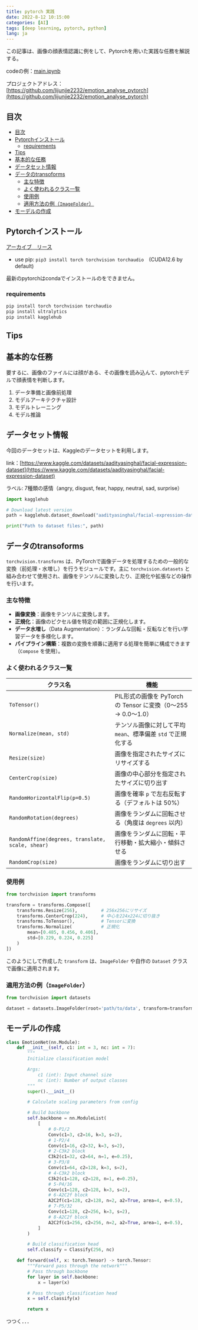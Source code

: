 ```yaml
---
title: pytorch 実践
date: 2022-8-12 10:15:00
categories: [AI]
tags: [deep learning, pytorch, python]
lang: ja
---
```



この記事は、画像の顔表情認識に例をして、Pytorchを用いた実践な任務を解説する。

codeの例：[main.ipynb](https://colab.research.google.com/github/lijunjie2232/MYBLOG/blob/master/source/assert/dl_pytorch_prct/main.ipynb)

プロジェクトアドレス：[https://github.com/lijunjie2232/emotion_analyse_pytorch](https://github.com/lijunjie2232/emotion_analyse_pytorch)


## 目次
- [目次](#目次)
- [Pytorchインストール](#pytorchインストール)
  - [requirements](#requirements)
- [Tips](#tips)
- [基本的な任務](#基本的な任務)
- [データセット情報](#データセット情報)
- [データのtransoforms](#データのtransoforms)
  - [主な特徴](#主な特徴)
  - [よく使われるクラス一覧](#よく使われるクラス一覧)
  - [使用例](#使用例)
  - [適用方法の例（`ImageFolder`）](#適用方法の例imagefolder)
- [モーデルの作成](#モーデルの作成)


## Pytorchインストール

[アーカイブ　リース](https://pytorch.org/get-started/previous-versions)

- use pip: `pip3 install torch torchvision torchaudio`　(CUDA12.6 by default)

最新のpytorchはcondaでインストールのをできません。

### requirements
```bash
pip install torch torchvision torchaudio
pip install ultralytics
pip install kagglehub
```

## Tips


## 基本的な任務

要するに、画像のファイルには顔がある、その画像を読み込んて、pytorchモデルで顔表情を判断します。

1. データ準備と画像前処理
2. モデルアーキテクチャ設計
3. モデルトレーニング
4. モデル推論


## データセット情報

今回のデータセットは、Kaggleのデータセットを利用します。

link：[https://www.kaggle.com/datasets/aadityasinghal/facial-expression-dataset](https://www.kaggle.com/datasets/aadityasinghal/facial-expression-dataset)

ラベル: 7種類の感情（angry, disgust, fear, happy, neutral, sad, surprise）

```python
import kagglehub

# Download latest version
path = kagglehub.dataset_download("aadityasinghal/facial-expression-dataset")

print("Path to dataset files:", path)
```

## データのtransoforms

`torchvision.transforms` は、PyTorchで画像データを処理するための一般的な変換（前処理・水増し）を行うモジュールです。主に `torchvision.datasets` と組み合わせて使用され、画像をテンソルに変換したり、正規化や拡張などの操作を行います。

### 主な特徴
- **画像変換**：画像をテンソルに変換します。
- **正規化**：画像のピクセル値を特定の範囲に正規化します。
- **データ水増し**（Data Augmentation）：ランダムな回転・反転などを行い学習データを多様化します。
- **パイプライン構築**：複数の変換を順番に適用する処理を簡単に構成できます（`Compose` を使用）。


### よく使われるクラス一覧

| クラス名                                         | 機能                                                          |
| ------------------------------------------------ | ------------------------------------------------------------- |
| `ToTensor()`                                     | PIL形式の画像を PyTorch の Tensor に変換（0〜255 → 0.0〜1.0） |
| `Normalize(mean, std)`                           | テンソル画像に対して平均 `mean`、標準偏差 `std` で正規化する  |
| `Resize(size)`                                   | 画像を指定されたサイズにリサイズする                          |
| `CenterCrop(size)`                               | 画像の中心部分を指定されたサイズに切り出す                    |
| `RandomHorizontalFlip(p=0.5)`                    | 画像を確率 `p` で左右反転する（デフォルトは 50%）             |
| `RandomRotation(degrees)`                        | 画像をランダムに回転させる（角度は `degrees` 以内）           |
| `RandomAffine(degrees, translate, scale, shear)` | 画像をランダムに回転・平行移動・拡大縮小・傾斜させる          |
| `RandomCrop(size)`                               | 画像をランダムに切り出す                                      |

### 使用例

```python
from torchvision import transforms

transform = transforms.Compose([
    transforms.Resize(256),         # 256x256にリサイズ
    transforms.CenterCrop(224),     # 中心を224x224に切り抜き
    transforms.ToTensor(),          # Tensorに変換
    transforms.Normalize(           # 正規化
        mean=[0.485, 0.456, 0.406],
        std=[0.229, 0.224, 0.225]
    )
])
```

このようにして作成した `transform` は、`ImageFolder` や自作の `Dataset` クラスで画像に適用されます。


### 適用方法の例（`ImageFolder`）

```python
from torchvision import datasets

dataset = datasets.ImageFolder(root='path/to/data', transform=transform)
```

## モーデルの作成

```python
class EmotionNet(nn.Module):
    def __init__(self, c1: int = 3, nc: int = 7):
        """
        Initialize classification model

        Args:
            c1 (int): Input channel size
            nc (int): Number of output classes
        """
        super().__init__()

        # Calculate scaling parameters from config

        # Build backbone
        self.backbone = nn.ModuleList(
            [
                # 0-P1/2
                Conv(c1=3, c2=16, k=3, s=2),
                # 1-P2/4
                Conv(c1=16, c2=32, k=3, s=2),
                # 2-C3k2 block
                C3k2(c1=32, c2=64, n=1, e=0.25),
                # 3-P3/8
                Conv(c1=64, c2=128, k=3, s=2),
                # 4-C3k2 block
                C3k2(c1=128, c2=128, n=1, e=0.25),
                # 5-P4/16
                Conv(c1=128, c2=128, k=3, s=2),
                # 6-A2C2f block
                A2C2f(c1=128, c2=128, n=2, a2=True, area=4, e=0.5),
                # 7-P5/32
                Conv(c1=128, c2=256, k=3, s=2),
                # 8-A2C2f block
                A2C2f(c1=256, c2=256, n=2, a2=True, area=1, e=0.5),
            ]
        )

        # Build classification head
        self.classify = Classify(256, nc)

    def forward(self, x: torch.Tensor) -> torch.Tensor:
        """Forward pass through the network"""
        # Pass through backbone
        for layer in self.backbone:
            x = layer(x)

        # Pass through classification head
        x = self.classify(x)

        return x
```

つつく．．．